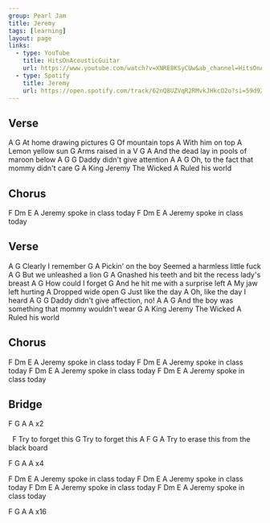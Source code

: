 ```yaml
---
group: Pearl Jam
title: Jeremy
tags: [learning]
layout: page
links: 
  - type: YouTube
    title: HitsOnAcousticGuitar
    url: https://www.youtube.com/watch?v=XNRE8KSyCUw&ab_channel=HitsOnAcousticGuitar
  - type: Spotify 
    title: Jeremy
    url: https://open.spotify.com/track/62nQ8UZVqR2RMvkJHkcO2o?si=59d92c63b3cc4004
---
```


## Verse

A            G
     At home    drawing pictures
            G
Of mountain tops
A
With him on top
          A
Lemon yellow sun
G
Arms raised in a V
G            A
And the dead lay in pools of maroon below
A     G                          G
    Daddy didn't give attention
A                                 A     G
Oh, to the fact that mommy didn't care
                    G      A
King Jeremy The Wicked
A
Ruled his world

## Chorus

F              Dm E     A
Jeremy spoke in class today
F              Dm E     A
Jeremy spoke in class today

## Verse

A   G
      Clearly I remember
                G    A
Pickin' on the boy      Seemed a harmless little fuck
A   G
      But we unleashed a lion
G  A
Gnashed his teeth and bit the recess lady's breast
               A     G
How could I forget
                                   G
And he hit me with a surprise left
A
My jaw left hurting
                 A
Dropped wide open
G
Just like the day
    A
Oh, like the day I heard
A   G                             G
   Daddy didn't give affection, no!
A                                             A    G
And the boy was something that mommy wouldn't wear
                  G      A
King Jeremy The Wicked
A
Ruled his world

## Chorus

F              Dm E     A
Jeremy spoke in class today
F              Dm E     A
Jeremy spoke in class today
F              Dm E     A
Jeremy spoke in class today
F              Dm E     A
Jeremy spoke in class today

## Bridge

F  G  A  A   x2

&nbsp;             F
Try to forget this
              G
Try to forget this
             A                   F             G           A
Try to erase this from the black board

F  G  A  A x4

F              Dm E     A
Jeremy spoke in class today
F              Dm E     A
Jeremy spoke in class today
F              Dm E     A
Jeremy spoke in class today
F              Dm E     A
Jeremy spoke in class today

F  G  A  A x16
